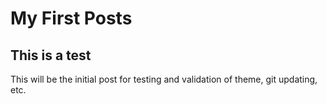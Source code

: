 # My First Posts
## This is a test


This will be the initial post for testing and validation of theme, git updating, etc.
